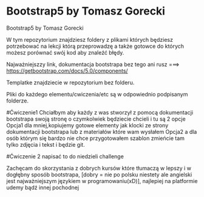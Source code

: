 # Bootstrap5 by Tomasz Gorecki

Bootstrap5 by Tomasz Gorecki

W tym repozytorium znajdziesz foldery z plikami których będziesz potrzebować na lekcji którą przeprowadzę a także gotowce do których możesz porównać swój kod aby znaleźć błędy.

Najważniejszzy link, dokumentacja bootstrapa bez tego ani rusz
===> https://getbootstrap.com/docs/5.0/components/

Templatke znajdziecie w repozytorium bez folderu.

Pliki do każdego elementu/cwiczenia/etc są w odpowiednio podpisanym folderze.

#Ćwiczenie1
Chciałbym aby każdy z was stworzył z pomocą dokumentacji bootstrapa swoją stronę o czymkolwiek będziecie chcieli i tu są 2 opcje
Opcja1 dla mniej,kopiujemy gotowe elementy jak klocki ze strony dokumentacji bootstrapa lub z materiałów które wam wysłałem
Opcja2 a dla osób którym się bardzo nie chce przygotowałem szablon zmieńcie tam tylko zdjęcia i tekst i będzie git.

#Ćwiczenie 2
napisać to do niedzieli challenge

Zachęcam do skorzystania z dobrych kursów które tłumaczą w lepszy i w dogłębny sposób bootstrapa, [dobry = nie po polsku niestety ale angielski jest najważniejszym językiem w programowaniu(xD)], najlepiej na platformie udemy bądź innej pochodnej
